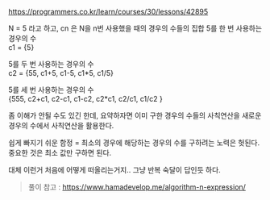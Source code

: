 <https://programmers.co.kr/learn/courses/30/lessons/42895>

N = 5 라고 하고, cn 은 N을 n번 사용했을 때의 경우의 수들의 집합 
5를 한 번 사용하는 경우의 수<br>
c1 = {5}

5를 두 번 사용하는 경우의 수<br>
c2 = {55, c1+5, c1-5, c1*5, c1/5} 

5를 세 번 사용하는 경우의 수<br>
{555, c2+c1, c2-c1, c1-c2, c2*c1, c2/c1, c1/c2 }

좀 이해가 안될 수도 있긴 한데, 요약하자면 이미 구한 경우의 수들의 사칙연산을 새로운 경우의 수에서 사칙연산을 활용한다.




쉽게 빠지기 쉬운 함정 = 최소의 경우에 해당하는 경우의 수를 구하려는 노력은 헛된다.
중요한 것은 최소 값만 구하면 된다.

대체 이런거 처음에 어떻게 떠올리는거지.. 그냥 반복 숙달이 답인듯 하다.

> 풀이 참고 : <https://www.hamadevelop.me/algorithm-n-expression/>